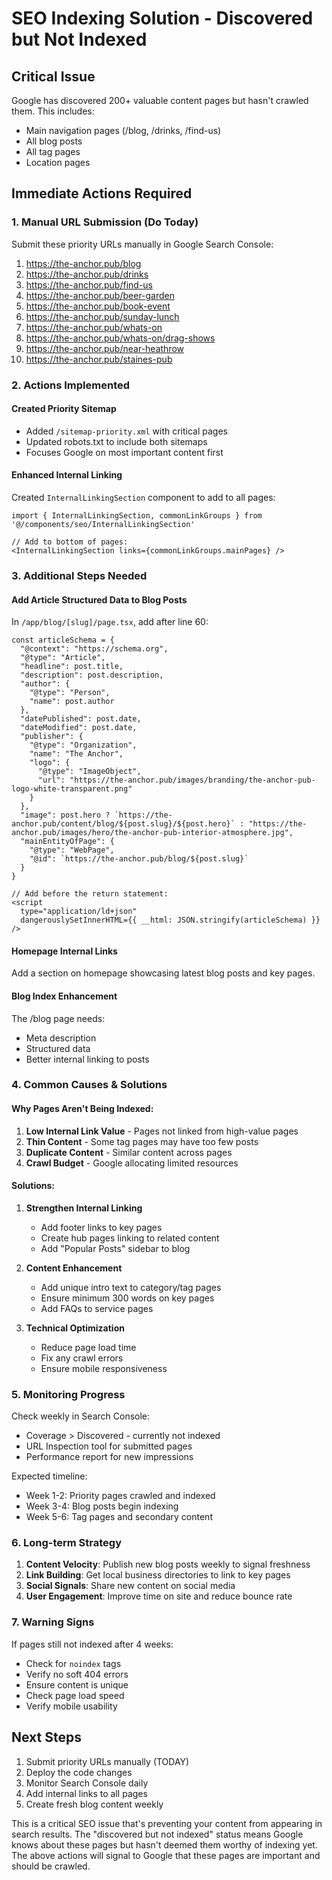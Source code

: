 # SEO Indexing Solution - Discovered but Not Indexed

## Critical Issue
Google has discovered 200+ valuable content pages but hasn't crawled them. This includes:
- Main navigation pages (/blog, /drinks, /find-us)
- All blog posts
- All tag pages
- Location pages

## Immediate Actions Required

### 1. Manual URL Submission (Do Today)
Submit these priority URLs manually in Google Search Console:
1. https://the-anchor.pub/blog
2. https://the-anchor.pub/drinks
3. https://the-anchor.pub/find-us
4. https://the-anchor.pub/beer-garden
5. https://the-anchor.pub/book-event
6. https://the-anchor.pub/sunday-lunch
7. https://the-anchor.pub/whats-on
8. https://the-anchor.pub/whats-on/drag-shows
9. https://the-anchor.pub/near-heathrow
10. https://the-anchor.pub/staines-pub

### 2. Actions Implemented

#### Created Priority Sitemap
- Added `/sitemap-priority.xml` with critical pages
- Updated robots.txt to include both sitemaps
- Focuses Google on most important content first

#### Enhanced Internal Linking
Created `InternalLinkingSection` component to add to all pages:
```tsx
import { InternalLinkingSection, commonLinkGroups } from '@/components/seo/InternalLinkingSection'

// Add to bottom of pages:
<InternalLinkingSection links={commonLinkGroups.mainPages} />
```

### 3. Additional Steps Needed

#### Add Article Structured Data to Blog Posts
In `/app/blog/[slug]/page.tsx`, add after line 60:
```tsx
const articleSchema = {
  "@context": "https://schema.org",
  "@type": "Article",
  "headline": post.title,
  "description": post.description,
  "author": {
    "@type": "Person",
    "name": post.author
  },
  "datePublished": post.date,
  "dateModified": post.date,
  "publisher": {
    "@type": "Organization",
    "name": "The Anchor",
    "logo": {
      "@type": "ImageObject",
      "url": "https://the-anchor.pub/images/branding/the-anchor-pub-logo-white-transparent.png"
    }
  },
  "image": post.hero ? `https://the-anchor.pub/content/blog/${post.slug}/${post.hero}` : "https://the-anchor.pub/images/hero/the-anchor-pub-interior-atmosphere.jpg",
  "mainEntityOfPage": {
    "@type": "WebPage",
    "@id": `https://the-anchor.pub/blog/${post.slug}`
  }
}

// Add before the return statement:
<script
  type="application/ld+json"
  dangerouslySetInnerHTML={{ __html: JSON.stringify(articleSchema) }}
/>
```

#### Homepage Internal Links
Add a section on homepage showcasing latest blog posts and key pages.

#### Blog Index Enhancement
The /blog page needs:
- Meta description
- Structured data
- Better internal linking to posts

### 4. Common Causes & Solutions

#### Why Pages Aren't Being Indexed:
1. **Low Internal Link Value** - Pages not linked from high-value pages
2. **Thin Content** - Some tag pages may have too few posts
3. **Duplicate Content** - Similar content across pages
4. **Crawl Budget** - Google allocating limited resources

#### Solutions:
1. **Strengthen Internal Linking**
   - Add footer links to key pages
   - Create hub pages linking to related content
   - Add "Popular Posts" sidebar to blog

2. **Content Enhancement**
   - Add unique intro text to category/tag pages
   - Ensure minimum 300 words on key pages
   - Add FAQs to service pages

3. **Technical Optimization**
   - Reduce page load time
   - Fix any crawl errors
   - Ensure mobile responsiveness

### 5. Monitoring Progress

Check weekly in Search Console:
- Coverage > Discovered - currently not indexed
- URL Inspection tool for submitted pages
- Performance report for new impressions

Expected timeline:
- Week 1-2: Priority pages crawled and indexed
- Week 3-4: Blog posts begin indexing
- Week 5-6: Tag pages and secondary content

### 6. Long-term Strategy

1. **Content Velocity**: Publish new blog posts weekly to signal freshness
2. **Link Building**: Get local business directories to link to key pages
3. **Social Signals**: Share new content on social media
4. **User Engagement**: Improve time on site and reduce bounce rate

### 7. Warning Signs

If pages still not indexed after 4 weeks:
- Check for `noindex` tags
- Verify no soft 404 errors
- Ensure content is unique
- Check page load speed
- Verify mobile usability

## Next Steps

1. Submit priority URLs manually (TODAY)
2. Deploy the code changes
3. Monitor Search Console daily
4. Add internal links to all pages
5. Create fresh blog content weekly

This is a critical SEO issue that's preventing your content from appearing in search results. The "discovered but not indexed" status means Google knows about these pages but hasn't deemed them worthy of indexing yet. The above actions will signal to Google that these pages are important and should be crawled.
